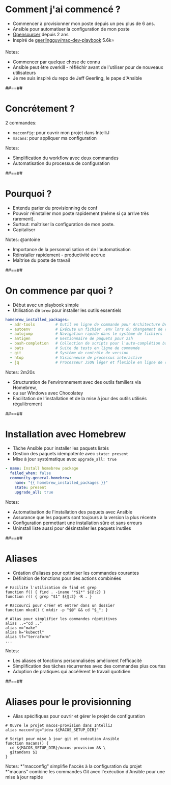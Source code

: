 <!-- .slide: -->
# Comment j'ai commencé ?

- Commencer à provisionner mon poste depuis un peu plus de 6 ans.
- Ansible pour automatiser la configuration de mon poste
- [Opensourcer](https://github.com/Ameausoone/macos-provision) depuis 2 ans
- Inspiré de [geerlingguy/mac-dev-playbook](https://github.com/geerlingguy/mac-dev-playbook) 5.6k⭐️
<!-- .element: class="list-fragment" -->

Notes:
* Commencer par quelque chose de connu
* Ansible peut être overkill - réfléchir avant de l'utiliser pour de nouveaux utilisateurs
* Je me suis inspiré du repo de Jeff Geerling, le pape d'Ansible

##==##
<!-- .slide: -->

# Concrétement ?

2 commandes:
- `macconfig`: pour ouvrir mon projet dans IntelliJ
- `macans`: pour appliquer ma configuration
<!-- .element: class="list-fragment" -->

Notes:
* Simplification du workflow avec deux commandes
* Automatisation du processus de configuration

##==##
<!-- .slide: -->
# Pourquoi ?

- Entendu parler du provisionning de conf
- Pouvoir réinstaller mon poste rapidement (même si ça arrive très rarement).
- Surtout: maîtriser la configuration de mon poste.
- Capitaliser 
<!-- .element: class="list-fragment" -->

Notes: @antoine
* Importance de la personnalisation et de l'automatisation
* Réinstaller rapidement - productivité accrue
* Maîtrise du poste de travail

##==##
<!-- .slide: -->
# On commence par quoi ?

- Début avec un playbook simple
- Utilisation de `brew` pour installer les outils essentiels

```yaml
homebrew_installed_packages:
  - adr-tools         # Outil en ligne de commande pour Architecture Decision Records
  - autoenv           # Exécute un fichier .env lors du changement de répertoire
  - autojump          # Navigation rapide dans le système de fichiers
  - antigen           # Gestionnaire de paquets pour zsh
  - bash-completion   # Collection de scripts pour l'auto-complétion bash
  - bats              # Suite de tests en ligne de commande
  - git               # Système de contrôle de version
  - htop              # Visionneuse de processus interactive
  - jq                # Processeur JSON léger et flexible en ligne de commande
```

Notes:
2m20s
* Structuration de l'environnement avec des outils familiers via Homebrew, 
* ou sur Windows avec Chocolatey
* Facilitation de l'installation et de la mise à jour des outils utilisés régulièrement

##==##
<!-- .slide: -->
# Installation avec Homebrew

- Tâche Ansible pour installer les paquets listés
- Gestion des paquets idempotente avec `state: present`
- Mise à jour systématique avec `upgrade_all: true`

```yaml
- name: Install homebrew package
  failed_when: false
  community.general.homebrew:
    name: "{{ homebrew_installed_packages }}"
    state: present
    upgrade_all: true
```

Notes:
* Automatisation de l'installation des paquets avec Ansible
* Assurance que les paquets sont toujours à la version la plus récente
* Configuration permettant une installation sûre et sans erreurs
* Uninstall liste aussi pour désinstaller les paquets inutiles

##==##
<!-- .slide: -->
# Aliases

- Création d'aliases pour optimiser les commandes courantes
- Définition de fonctions pour des actions combinées

```shell
# Facilite l'utilisation de find et grep
function f() { find . -iname "*$1*" ${@:2} }
function r() { grep "$1" ${@:2} -R . }

# Raccourci pour créer et entrer dans un dossier
function mkcd() { mkdir -p "$@" && cd "$_"; }

# Alias pour simplifier les commandes répétitives
alias ..="cd .."
alias m="make"
alias k="kubectl"
alias tf="terraform"
...
```

Notes:
* Les aliases et fonctions personnalisées améliorent l'efficacité
* Simplification des tâches récurrentes avec des commandes plus courtes
* Adoption de pratiques qui accélèrent le travail quotidien

##==##
<!-- .slide: -->
# Aliases pour le provisionning

- Alias spécifiques pour ouvrir et gérer le projet de configuration

```shell
# Ouvre le projet macos-provision dans IntelliJ
alias macconfig="idea ${MACOS_SETUP_DIR}"

# Script pour mise à jour git et exécution Ansible
function macans() {
  cd ${MACOS_SETUP_DIR}/macos-provision && \
  gitandans $1
}
```

Notes:
*"macconfig" simplifie l'accès à la configuration du projet
*"macans" combine les commandes Git avec l'exécution d'Ansible pour une mise à jour rapide

